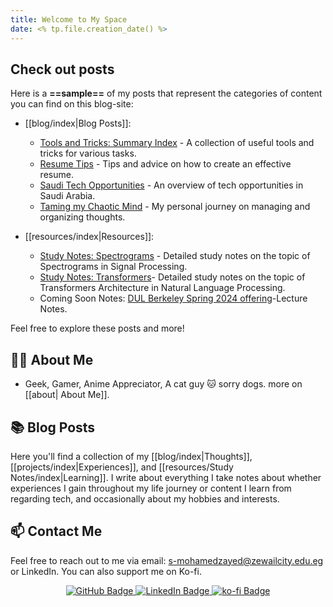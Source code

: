 ```yaml
---
title: Welcome to My Space
date: <% tp.file.creation_date() %>
---
```



## Check out posts

Here is a **==sample==** of my posts that represent the categories of content you can find on this blog-site:

- [[blog/index|Blog Posts]]: 

  - [Tools and Tricks: Summary Index](blog/Tools%20and%20Tricks/Summary-Index.md) - A collection of useful tools and tricks for various tasks.
  - [Resume Tips](blog/Resume%20Tips.md) - Tips and advice on how to create an effective resume.
  - [Saudi Tech Opportunities](blog/Saudi%20Tech%20Opportunities.md) - An overview of tech opportunities in Saudi Arabia.
  - [Taming my Chaotic Mind](blog/Taming%20my%20Chaotic%20Mind.md) - My personal journey on managing and organizing thoughts.

- [[resources/index|Resources]]:

  - [Study Notes: Spectrograms](resources/Study%20Notes/Signal%20Processing/Spectrograms.md) - Detailed study notes on the topic of Spectrograms in Signal Processing.
  - [Study Notes: Transformers](resources/Study%20Notes/NLP/Transformers.md)- Detailed study notes on the topic of Transformers Architecture in Natural Language Processing.
  - Coming Soon Notes:  [DUL Berkeley Spring 2024 offering](https://sites.google.com/view/berkeley-cs294-158-sp24/home)-Lecture Notes.

Feel free to explore these posts and more!

## 👨‍💻 About Me

- Geek, Gamer, Anime Appreciator, A cat guy 🐱 sorry dogs. more on [[about| About Me]].

## 📚 Blog Posts

Here you'll find a collection of my [[blog/index|Thoughts]], [[projects/index|Experiences]], and [[resources/Study Notes/index|Learning]].
I write about everything I take notes about whether experiences I gain throughout my life journey or content I learn from regarding tech, and occasionally about my hobbies and interests.

## 📫 Contact Me

Feel free to reach out to me via email: <s-mohamedzayed@zewailcity.edu.eg> or LinkedIn.
You can also support me on Ko-fi.
<p align="center">
  <a href="https://github.com/mozayed007">
    <img src="https://img.shields.io/badge/-GitHub-black?style=flat&logo=github&logoColor=white" alt="GitHub Badge">
  </a>
  <a href="https://www.linkedin.com/in/mozayed007/">
    <img src="https://img.shields.io/badge/-LinkedIn-blue?style=flat&logo=Linkedin&logoColor=white" alt="LinkedIn Badge">
  </a>
  <a href="https://ko-fi.com/mozayed007">
    <img src="https://img.shields.io/badge/-ko--fi-red?style=flat&logo=ko-fi&logoColor=white" alt="ko-fi Badge">
  </a>
</p>
